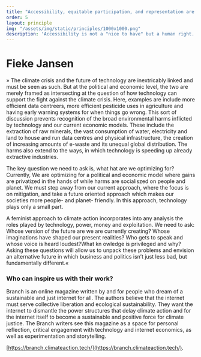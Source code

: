 ```yaml
---
title: "Accessibility, equitable participation, and representation are essential for digital tools that work for everyone. "
order: 5
layout: principle
img: "/assets/img/static/principles/1000x1000.png"
description: 'Accessibility is not a "nice to have" but a human right. Marginalized groups in our societies must be active stakeholders in all stages of design and policy processes. Building with marginalized groups, not for them. Setting up processes for feedback, evaluation, and vetos.'
---
```


# Fieke Jansen

» The climate crisis and the future of technology are inextricably linked and must be seen as such. But at the political and economic level, the two are merely framed as intersecting at the question of how technology can support the fight against the climate crisis. Here, examples are include more efficient data centreers, more efficient pesticide uses in agriculture and having early warning systems for when things go wrong. This sort of discussion prevents recognition of the broad environmental harms inflicted by technology and our current economic models. These include the extraction of raw minerals, the vast consumption of water, electricity and land to house and run data centres and physical infrastructure, the creation of increasing amounts of e-waste and its unequal global distribution. The harms also extend to the ways, in which technology is speeding up already extractive industries.

The key question we need to ask is, what hat are we optimizing for? Currently, We are optimizing for a political and economic model where gains are privatized in the hands of while harms are socialiszed on people and planet. We must step away from our current approach, where the focus is on mitigation, and  take a future oriented approach which makes our societies more people- and planet- friendly. In this approach, technology plays only a small part.

A feminist approach to climate action incorporates into any analysis the roles played by technology, power, money and exploitation. We need to ask: Whose version of the future are we are currently creating? Whose imaginations have shaped our present realities? Who gets to speak and whose voice is heard loudest?What kn owledge is privileged and why? Asking these questions will allow us to unpack these problems and envision an alternative future in which business and politics isn’t just less bad, but fundamentally different.«

<div class="principle-info-box" markdown="1">

### Who can inspire us with their work?

Branch is an online magazine written by and for people who dream of a sustainable and just internet for all. The authors believe that the internet must serve collective liberation and ecological sustainability. They want the internet to dismantle the power structures that delay climate action and for the internet itself to become a sustainable and positive force for climate justice. The Branch writers see this magazine as a space for personal reflection, critical engagement with technology and internet economics, as well as experimentation and storytelling.

[https://branch.climateaction.tech/](https://branch.climateaction.tech/).

</div>







